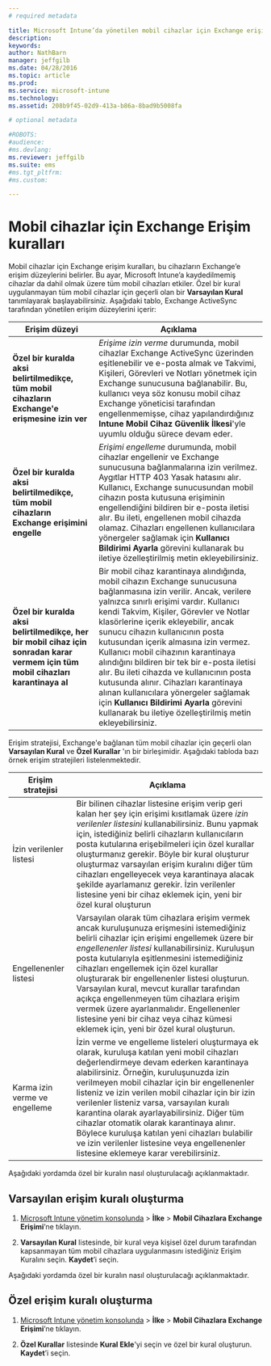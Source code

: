 ```yaml
---
# required metadata

title: Microsoft Intune’da yönetilen mobil cihazlar için Exchange erişim kuralları | Microsoft Intune
description:
keywords:
author: NathBarn
manager: jeffgilb
ms.date: 04/28/2016
ms.topic: article
ms.prod:
ms.service: microsoft-intune
ms.technology:
ms.assetid: 208b9f45-02d9-413a-b86a-8bad9b5008fa

# optional metadata

#ROBOTS:
#audience:
#ms.devlang:
ms.reviewer: jeffgilb
ms.suite: ems
#ms.tgt_pltfrm:
#ms.custom:

---
```


# Mobil cihazlar için Exchange Erişim kuralları
Mobil cihazlar için Exchange erişim kuralları, bu cihazların Exchange’e erişim düzeylerini belirler. Bu ayar, Microsoft Intune’a kaydedilmemiş cihazlar da dahil olmak üzere tüm mobil cihazları etkiler. Özel bir kural uygulanmayan tüm mobil cihazlar için geçerli olan bir **Varsayılan Kural** tanımlayarak başlayabilirsiniz. Aşağıdaki tablo, Exchange ActiveSync tarafından yönetilen erişim düzeylerini içerir:

|Erişim düzeyi|Açıklama|
|----------------|---------------|
|**Özel bir kuralda aksi belirtilmedikçe, tüm mobil cihazların Exchange'e erişmesine izin ver**|*Erişime izin verme* durumunda, mobil cihazlar Exchange ActiveSync üzerinden eşitlenebilir ve e-posta almak ve Takvimi, Kişileri, Görevleri ve Notları yönetmek için Exchange sunucusuna bağlanabilir. Bu, kullanıcı veya söz konusu mobil cihaz Exchange yöneticisi tarafından engellenmemişse, cihaz yapılandırdığınız **Intune Mobil Cihaz Güvenlik İlkesi**'yle uyumlu olduğu sürece devam eder.|
|**Özel bir kuralda aksi belirtilmedikçe, tüm mobil cihazların Exchange erişimini engelle**|*Erişimi engelleme* durumunda, mobil cihazlar engellenir ve Exchange sunucusuna bağlanmalarına izin verilmez. Aygıtlar HTTP 403 Yasak hatasını alır. Kullanıcı, Exchange sunucusundan mobil cihazın posta kutusuna erişiminin engellendiğini bildiren bir e-posta iletisi alır. Bu ileti, engellenen mobil cihazda olamaz. Cihazları engellenen kullanıcılara yönergeler sağlamak için **Kullanıcı Bildirimi Ayarla** görevini kullanarak bu iletiye özelleştirilmiş metin ekleyebilirsiniz.|
|**Özel bir kuralda aksi belirtilmedikçe, her bir mobil cihaz için sonradan karar vermem için tüm mobil cihazları karantinaya al**|Bir mobil cihaz karantinaya alındığında, mobil cihazın Exchange sunucusuna bağlanmasına izin verilir. Ancak, verilere yalnızca sınırlı erişimi vardır. Kullanıcı kendi Takvim, Kişiler, Görevler ve Notlar klasörlerine içerik ekleyebilir, ancak sunucu cihazın kullanıcının posta kutusundan içerik almasına izin vermez. Kullanıcı mobil cihazının karantinaya alındığını bildiren bir tek bir e-posta iletisi alır. Bu ileti cihazda ve kullanıcının posta kutusunda alınır. Cihazları karantinaya alınan kullanıcılara yönergeler sağlamak için **Kullanıcı Bildirimi Ayarla** görevini kullanarak bu iletiye özelleştirilmiş metin ekleyebilirsiniz.|

Erişim stratejisi, Exchange'e bağlanan tüm mobil cihazlar için geçerli olan **Varsayılan Kural** ve **Özel Kurallar** 'ın bir birleşimidir. Aşağıdaki tabloda bazı örnek erişim stratejileri listelenmektedir.

|Erişim stratejisi|Açıklama|
|-------------------|---------------|
|İzin verilenler listesi|Bir bilinen cihazlar listesine erişim verip geri kalan her şey için erişimi kısıtlamak üzere *izin verilenler listesini* kullanabilirsiniz. Bunu yapmak için, istediğiniz belirli cihazların kullanıcıların posta kutularına erişebilmeleri için özel kurallar oluşturmanız gerekir. Böyle bir kural oluşturur oluşturmaz varsayılan erişim kuralını diğer tüm cihazları engelleyecek veya karantinaya alacak şekilde ayarlamanız gerekir. İzin verilenler listesine yeni bir cihaz eklemek için, yeni bir özel kural oluşturun|
|Engellenenler listesi|Varsayılan olarak tüm cihazlara erişim vermek ancak kuruluşunuza erişmesini istemediğiniz belirli cihazlar için erişimi engellemek üzere bir *engellenenler listesi* kullanabilirsiniz. Kuruluşun posta kutularıyla eşitlenmesini istemediğiniz cihazları engellemek için özel kurallar oluşturarak bir engellenenler listesi oluşturun. Varsayılan kural, mevcut kurallar tarafından açıkça engellenmeyen tüm cihazlara erişim vermek üzere ayarlanmalıdır. Engellenenler listesine yeni bir cihaz veya cihaz kümesi eklemek için, yeni bir özel kural oluşturun.|
|Karma izin verme ve engelleme|İzin verme ve engelleme listeleri oluşturmaya ek olarak, kuruluşa katılan yeni mobil cihazları değerlendirmeye devam ederken karantinaya alabilirsiniz. Örneğin, kuruluşunuzda izin verilmeyen mobil cihazlar için bir engellenenler listeniz ve izin verilen mobil cihazlar için bir izin verilenler listeniz varsa, varsayılan kuralı karantina olarak ayarlayabilirsiniz. Diğer tüm cihazlar otomatik olarak karantinaya alınır. Böylece kuruluşa katılan yeni cihazları bulabilir ve izin verilenler listesine veya engellenenler listesine eklemeye karar verebilirsiniz.|
Aşağıdaki yordamda özel bir kuralın nasıl oluşturulacağı açıklanmaktadır.

## Varsayılan erişim kuralı oluşturma

1.  [Microsoft Intune yönetim konsolunda](http://manage.microsoft.com) &gt; **İlke** &gt; **Mobil Cihazlara Exchange Erişimi**’ne tıklayın.

2.   **Varsayılan Kural** listesinde, bir kural veya kişisel özel durum tarafından kapsanmayan tüm mobil cihazlara uygulanmasını istediğiniz Erişim Kuralını seçin. **Kaydet**’i seçin.

Aşağıdaki yordamda özel bir kuralın nasıl oluşturulacağı açıklanmaktadır.

## Özel erişim kuralı oluşturma

1. [Microsoft Intune yönetim konsolunda](http://manage.microsoft.com) &gt; **İlke** &gt; **Mobil Cihazlara Exchange Erişimi**’ne tıklayın.

2.  **Özel Kurallar** listesinde **Kural Ekle**'yi seçin ve özel bir kural oluşturun. **Kaydet**’i seçin.


<!--HONumber=May16_HO2-->


